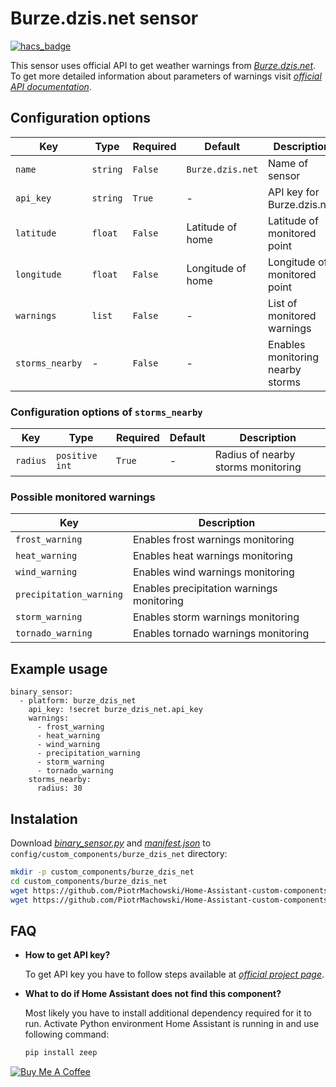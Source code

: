 # Burze.dzis.net sensor

[![hacs_badge](https://img.shields.io/badge/HACS-Default-orange.svg)](https://github.com/custom-components/hacs)

This sensor uses official API to get weather warnings from [*Burze.dzis.net*](https://burze.dzis.net/). To get more detailed information about parameters of warnings visit [*official API documentation*](https://burze.dzis.net/soap.php?WSDL).

## Configuration options

| Key | Type | Required | Default | Description |
| --- | --- | --- | --- | --- |
| `name` | `string` | `False` | `Burze.dzis.net` | Name of sensor |
| `api_key` | `string` | `True` | - | API key for Burze.dzis.net |
| `latitude` | `float` | `False` | Latitude of home | Latitude of monitored point |
| `longitude` | `float` | `False` | Longitude of home | Longitude of monitored point |
| `warnings` | `list` | `False` | - | List of monitored warnings |
| `storms_nearby` | - | `False` | - | Enables monitoring nearby storms |

### Configuration options of `storms_nearby`

| Key | Type | Required | Default | Description |
| --- | --- | --- | --- | --- |
| `radius` | `positive int` | `True` | - | Radius of nearby storms monitoring |

### Possible monitored warnings

| Key | Description |
| --- | --- | 
| `frost_warning` | Enables frost warnings monitoring |
| `heat_warning` | Enables heat warnings monitoring |
| `wind_warning` | Enables wind warnings monitoring |
| `precipitation_warning` | Enables precipitation warnings monitoring |
| `storm_warning` | Enables storm warnings monitoring |
| `tornado_warning` | Enables tornado warnings monitoring |

## Example usage

```
binary_sensor:
  - platform: burze_dzis_net
    api_key: !secret burze_dzis_net.api_key
    warnings:
      - frost_warning
      - heat_warning
      - wind_warning
      - precipitation_warning
      - storm_warning
      - tornado_warning
    storms_nearby:
      radius: 30
```

## Instalation

Download [*binary_sensor.py*](https://github.com/PiotrMachowski/Home-Assistant-custom-components-Burze.dzis.net/raw/master/custom_components/burze_dzis_net/binary_sensor.py) and [*manifest.json*](https://github.com/PiotrMachowski/Home-Assistant-custom-components-Burze.dzis.net/raw/master/custom_components/burze_dzis_net/manifest.json) to `config/custom_components/burze_dzis_net` directory:
```bash
mkdir -p custom_components/burze_dzis_net
cd custom_components/burze_dzis_net
wget https://github.com/PiotrMachowski/Home-Assistant-custom-components-Burze.dzis.net/raw/master/custom_components/burze_dzis_net/binary_sensor.py
wget https://github.com/PiotrMachowski/Home-Assistant-custom-components-Burze.dzis.net/raw/master/custom_components/burze_dzis_net/manifest.json
```

## FAQ

* **How to get API key?**
  
  To get API key you have to follow steps available at [*official project page*](https://burze.dzis.net/?page=api_interfejs).

* **What to do if Home Assistant does not find this component?**

  Most likely you have to install additional dependency required for it to run. Activate Python environment Home Assistant is running in and use following command:
  ```bash
  pip install zeep
  ```

<a href="https://www.buymeacoffee.com/PiotrMachowski" target="_blank"><img src="https://bmc-cdn.nyc3.digitaloceanspaces.com/BMC-button-images/custom_images/orange_img.png" alt="Buy Me A Coffee" style="height: auto !important;width: auto !important;" ></a>
